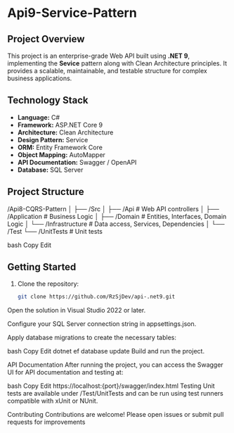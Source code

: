 # Api9-Service-Pattern

## Project Overview

This project is an enterprise-grade Web API built using **.NET 9**, implementing the **Sevice** pattern along with Clean Architecture principles. It provides a scalable, maintainable, and testable structure for complex business applications.

## Technology Stack

- **Language:** C#  
- **Framework:** ASP.NET Core 9  
- **Architecture:** Clean Architecture  
- **Design Pattern:** Service  
- **ORM:** Entity Framework Core    
- **Object Mapping:** AutoMapper  
- **API Documentation:** Swagger / OpenAPI  
- **Database:** SQL Server  

## Project Structure

/Api8-CQRS-Pattern
│
├── /Src
│ ├── /Api # Web API controllers
│ ├── /Application # Business Logic
│ ├── /Domain # Entities, Interfaces, Domain Logic
│ └── /Infrastructure # Data access, Services, Dependencies
│
└── /Test
└── /UnitTests # Unit tests

bash
Copy
Edit

## Getting Started

1. Clone the repository:

   ```bash
   git clone https://github.com/RzSjDev/api-.net9.git
Open the solution in Visual Studio 2022 or later.

Configure your SQL Server connection string in appsettings.json.

Apply database migrations to create the necessary tables:

bash
Copy
Edit
dotnet ef database update
Build and run the project.

API Documentation
After running the project, you can access the Swagger UI for API documentation and testing at:

bash
Copy
Edit
https://localhost:{port}/swagger/index.html
Testing
Unit tests are available under /Test/UnitTests and can be run using test runners compatible with xUnit or NUnit.

Contributing
Contributions are welcome! Please open issues or submit pull requests for improvements
